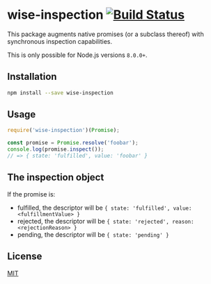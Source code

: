 # wise-inspection [![Build Status](https://img.shields.io/travis/JoshuaWise/wise-inspection.svg)](https://travis-ci.org/JoshuaWise/wise-inspection)

This package augments native promises (or a subclass thereof) with synchronous inspection capabilities.

This is only possible for Node.js versions `8.0.0+`.

## Installation

```bash
npm install --save wise-inspection
```

## Usage

```js
require('wise-inspection')(Promise);

const promise = Promise.resolve('foobar');
console.log(promise.inspect());
// => { state: 'fulfilled', value: 'foobar' }
```

## The inspection object

If the promise is:

* fulfilled, the descriptor will be `{ state: 'fulfilled', value: <fulfillmentValue> }`
* rejected, the descriptor will be `{ state: 'rejected', reason: <rejectionReason> }`
* pending, the descriptor will be `{ state: 'pending' }`

## License

[MIT](https://github.com/JoshuaWise/integer/blob/master/LICENSE)
